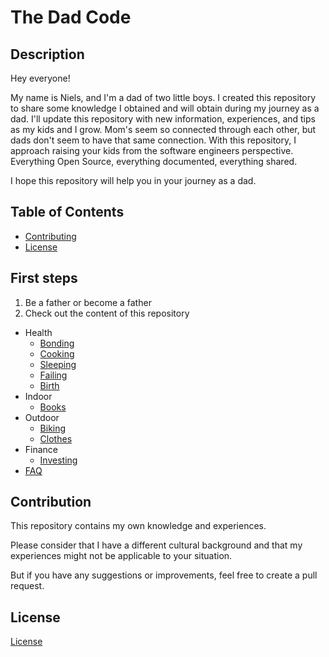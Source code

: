 # The Dad Code

## Description

Hey everyone!

My name is Niels, and I'm a dad of two little boys.
I created this repository to share some knowledge I obtained and will obtain during my journey as a dad.
I'll update this repository with new information, experiences, and tips as my kids and I grow.
Mom's seem so connected through each other, but dads don't seem to have that same connection.
With this repository, I approach raising your kids from the software engineers perspective.
Everything Open Source, everything documented, everything shared.

I hope this repository will help you in your journey as a dad.

## Table of Contents

- [Contributing](#contribution)
- [License](#license)

## First steps

1. Be a father or become a father
2. Check out the content of this repository

- Health
    - [Bonding](/src/health/bonding.md)
    - [Cooking](/src/health/cooking.md)
    - [Sleeping](/src/health/sleep.md)
    - [Failing](/src/health/failing.md)
    - [Birth](/src/health/birth.md)
- Indoor
    - [Books](/src/indoors/books.md)
-  Outdoor
    - [Biking](/src/outdoors/biking.md)
    - [Clothes](/src/outdoors/clothes.md)
- Finance
    - [Investing](/src/finance/investing.md)
- [FAQ](/src/faq.md)

## Contribution

This repository contains my own knowledge and experiences.

Please consider that I have a different cultural background and that my experiences might not be applicable to your situation.

But if you have any suggestions or improvements, feel free to create a pull request.

## License

[License](LICENSE.md)